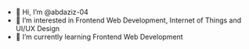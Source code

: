 - 👋 Hi, I’m @abdaziz-04
- 👀 I’m interested in Frontend Web Development, Internet of Things and UI/UX Design
- 🌱 I’m currently learning Frontend Web Development


<!---
abdaziz-04/abdaziz-04 is a ✨ special ✨ repository because its `README.md` (this file) appears on your GitHub profile.
You can click the Preview link to take a look at your changes.
--->
